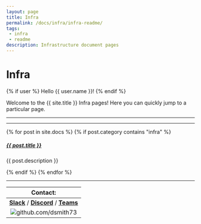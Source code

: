 ```yaml
---
layout: page
title: Infra
permalink: /docs/infra/infra-readme/
tags: 
 - infra
 - readme
description: Infrastructure document pages
---
```


# Infra

{% if user %}
  Hello {{ user.name }}!
{% endif %}

Welcome to the {{ site.title }} Infra pages! Here you can quickly jump to a 
particular page.

---

<div class="section-index">
    <hr class="panel-line">
    {% for post in site.docs %}
        {% if post.category contains "infra" %}
            <div class="entry">
            <h5><a href="{{ post.url | prepend: site.baseurl }}">{{ post.title }}</a></h5>
            <p>{{ post.description }}</p>
            </div>
        {% endif %}
    {% endfor %}
</div>

---

| Contact: |
| :---------: |
| **[Slack](https://101101workspace.slack.com/archives/D012ESWSXHQ "dsmith73 on 101101 workspace")** / **[Discord](https://discord.gg/RmzVNzx)** / **[Teams](https://teams.microsoft.com/l/chat/0/0?users=dsmith73@gmail.com)** |
| ![github.com/dsmith73](https://avatars1.githubusercontent.com/u/44279121?s=60&u=7a933a33b51505f9d6435eeffae1c8156a47dc77&v=4 "github.com/dsmith73") |

